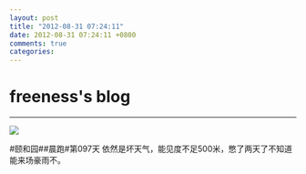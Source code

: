 ```yaml
---
layout: post
title: "2012-08-31 07:24:11"
date: 2012-08-31 07:24:11 +0800
comments: true
categories: 
---
```


# freeness's blog

----------

![](http://okqmqrbgo.bkt.clouddn.com/201208310724111.jpg)

>
\#颐和园\#\#晨跑\#第097天 依然是坏天气，能见度不足500米，憋了两天了不知道能来场豪雨不。